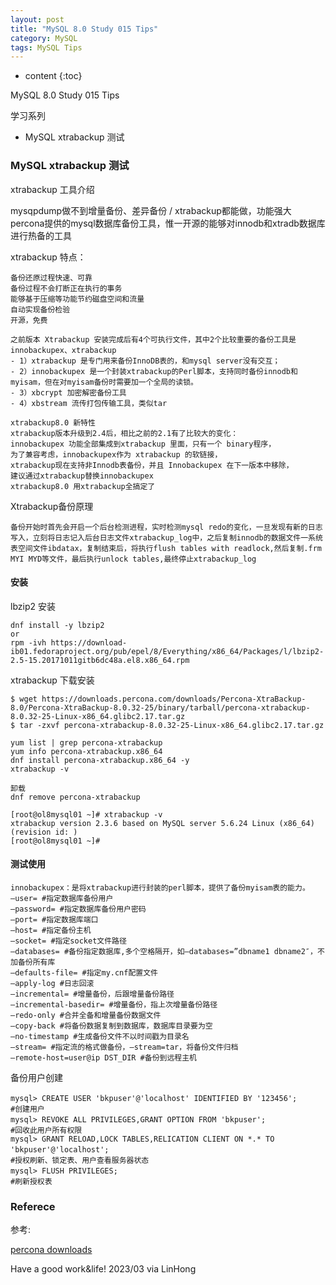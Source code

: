 ```yaml
---
layout: post
title: "MySQL 8.0 Study 015 Tips"
category: MySQL
tags: MySQL Tips
---
```


* content
{:toc}

MySQL 8.0 Study 015 Tips

学习系列
- MySQL xtrabackup 测试







### MySQL xtrabackup 测试

xtrabackup 工具介绍

mysqpdump做不到增量备份、差异备份 / xtrabackup都能做，功能强大
percona提供的mysql数据库备份工具，惟一开源的能够对innodb和xtradb数据库进行热备的工具

xtrabackup 特点：
```
备份还原过程快速、可靠
备份过程不会打断正在执行的事务
能够基于压缩等功能节约磁盘空间和流量
自动实现备份检验
开源，免费
```

```
之前版本 Xtrabackup 安装完成后有4个可执行文件，其中2个比较重要的备份工具是innobackupex、xtrabackup
- 1）xtrabackup 是专门用来备份InnoDB表的，和mysql server没有交互；
- 2）innobackupex 是一个封装xtrabackup的Perl脚本，支持同时备份innodb和myisam，但在对myisam备份时需要加一个全局的读锁。
- 3）xbcrypt 加密解密备份工具
- 4）xbstream 流传打包传输工具，类似tar

xtrabackup8.0 新特性
xtrabackup版本升级到2.4后，相比之前的2.1有了比较大的变化：
innobackupex 功能全部集成到xtrabackup 里面，只有一个 binary程序，
为了兼容考虑，innobackupex作为 xtrabackup 的软链接，
xtrabackup现在支持非Innodb表备份，并且 Innobackupex 在下一版本中移除，
建议通过xtrabackup替换innobackupex
xtrabackup8.0 用xtrabackup全搞定了
```

Xtrabackup备份原理
```
备份开始时首先会开启一个后台检测进程，实时检测mysql redo的变化，一旦发现有新的日志写入，立刻将日志记入后台日志文件xtrabackup_log中，之后复制innodb的数据文件一系统表空间文件ibdatax，复制结束后，将执行flush tables with readlock,然后复制.frm MYI MYD等文件，最后执行unlock tables,最终停止xtrabackup_log
```

#### 安装

lbzip2 安装
```
dnf install -y lbzip2
or
rpm -ivh https://download-ib01.fedoraproject.org/pub/epel/8/Everything/x86_64/Packages/l/lbzip2-2.5-15.20171011gitb6dc48a.el8.x86_64.rpm
```
xtrabackup 下载安装
```
$ wget https://downloads.percona.com/downloads/Percona-XtraBackup-8.0/Percona-XtraBackup-8.0.32-25/binary/tarball/percona-xtrabackup-8.0.32-25-Linux-x86_64.glibc2.17.tar.gz
$ tar -zxvf percona-xtrabackup-8.0.32-25-Linux-x86_64.glibc2.17.tar.gz

yum list | grep percona-xtrabackup
yum info percona-xtrabackup.x86_64
dnf install percona-xtrabackup.x86_64 -y
xtrabackup -v

卸载
dnf remove percona-xtrabackup

[root@ol8mysql01 ~]# xtrabackup -v
xtrabackup version 2.3.6 based on MySQL server 5.6.24 Linux (x86_64) (revision id: )
[root@ol8mysql01 ~]# 
```
#### 测试使用

```
innobackupex：是将xtrabackup进行封装的perl脚本，提供了备份myisam表的能力。
–user= #指定数据库备份用户
–password= #指定数据库备份用户密码
–port= #指定数据库端口
–host= #指定备份主机
–socket= #指定socket文件路径
–databases= #备份指定数据库,多个空格隔开，如–databases=”dbname1 dbname2″，不加备份所有库
–defaults-file= #指定my.cnf配置文件
–apply-log #日志回滚
–incremental= #增量备份，后跟增量备份路径
–incremental-basedir= #增量备份，指上次增量备份路径
–redo-only #合并全备和增量备份数据文件
–copy-back #将备份数据复制到数据库，数据库目录要为空
–no-timestamp #生成备份文件不以时间戳为目录名
–stream= #指定流的格式做备份，–stream=tar，将备份文件归档
–remote-host=user@ip DST_DIR #备份到远程主机
```

备份用户创建
```
mysql> CREATE USER 'bkpuser'@'localhost' IDENTIFIED BY '123456';　　
#创建用户
mysql> REVOKE ALL PRIVILEGES,GRANT OPTION FROM 'bkpuser';　　
#回收此用户所有权限
mysql> GRANT RELOAD,LOCK TABLES,RELICATION CLIENT ON *.* TO 'bkpuser'@'localhost';　　
#授权刷新、锁定表、用户查看服务器状态
mysql> FLUSH PRIVILEGES;　　
#刷新授权表
```


### Referece

参考:

[percona downloads](https://www.percona.com/downloads)


Have a good work&life! 2023/03 via LinHong


